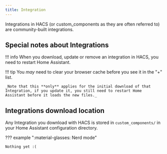 ```yaml
---
title: Integration
---
```


Integrations in HACS (or custom_components as they are often referred to) are community-built integrations.

## Special notes about Integrations

!!! info
    When you download, update or remove an integration in HACS, you need to restart Home Assistant.


!!! tip
    You _may_ need to clear your browser cache before you see it in the "+" list.

    _Note that this **only** applies for the initial download of that Integration, if you update it, you still need to restart Home Assistant before it loads the new files._


## Integrations download location

Any Integration you download with HACS is stored in `custom_components/` in your Home Assistant configuration directory.

??? example ":material-glasses: Nerd mode"

    Nothing yet :(